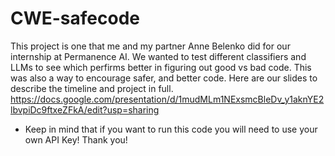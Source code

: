 # CWE-safecode

This project is one that me and my partner Anne Belenko did for our internship at Permanence AI. 
We wanted to test different classifiers and LLMs to see which perfirms better in figuring out good vs bad code. 
This was also a way to encourage safer, and better code. 
Here are our slides to describe the timeline and project in full.
https://docs.google.com/presentation/d/1mudMLm1NExsmcBleDv_y1aknYE2lbvpiDc9ftxeZFkA/edit?usp=sharing


* Keep in mind that if you want to run this code you will need to use your own API Key!
Thank you!
